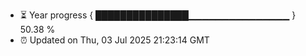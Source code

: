 - ⏳ Year progress { ███████████████▁▁▁▁▁▁▁▁▁▁▁▁▁▁▁ } 50.38 %
- ⏰ Updated on Thu, 03 Jul 2025 21:23:14 GMT

